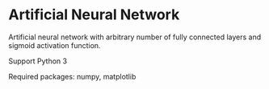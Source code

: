 # Artificial Neural Network
Artificial neural network with arbitrary number of fully connected layers and 
sigmoid activation function. 

Support Python 3

Required packages: numpy, matplotlib
